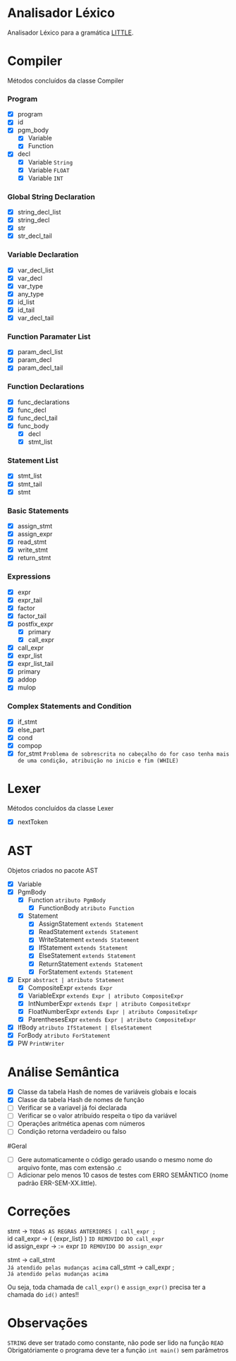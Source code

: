 # Analisador Léxico
Analisador Léxico para a gramática [LITTLE](https://sites.google.com/site/amitsabne/little-programming-language---grammar).

# Compiler
Métodos concluídos da classe Compiler

### Program
- [x] program
- [x] id
- [x] pgm_body
    - [x] Variable
    - [x] Function
- [x] decl
    - [x] Variable `String`
    - [x] Variable `FLOAT`
    - [x] Variable `INT`

### Global String Declaration
- [x] string_decl_list
- [x] string_decl
- [x] str
- [x] str_decl_tail

### Variable Declaration
- [x] var_decl_list
- [x] var_decl
- [x] var_type
- [x] any_type
- [x] id_list
- [x] id_tail
- [x] var_decl_tail

### Function Paramater List
- [x] param_decl_list
- [x] param_decl
- [x] param_decl_tail

### Function Declarations
- [x] func_declarations
- [x] func_decl
- [x] func_decl_tail
- [x] func_body
    - [x] decl
    - [x] stmt_list

### Statement List
- [x] stmt_list
- [x] stmt_tail
- [x] stmt

### Basic Statements
- [x] assign_stmt
- [x] assign_expr
- [x] read_stmt
- [x] write_stmt
- [x] return_stmt

### Expressions
- [x] expr
- [x] expr_tail
- [x] factor
- [x] factor_tail
- [x] postfix_expr
    - [x] primary
    - [x] call_expr
- [x] call_expr
- [x] expr_list
- [x] expr_list_tail
- [x] primary
- [x] addop
- [x] mulop

### Complex Statements and Condition
- [x] if_stmt
- [x] else_part
- [x] cond
- [x] compop
- [x] for_stmt `Problema de sobrescrita no cabeçalho do for caso tenha mais de uma condição, atribuição no inicio e fim (WHILE)`

# Lexer
Métodos concluídos da classe Lexer

- [x] nextToken

# AST
Objetos criados no pacote AST

- [x] Variable
- [x] PgmBody
    - [x] Function `atributo PgmBody`
        - [x] FunctionBody `atributo Function`
    - [x] Statement
        - [x] AssignStatement `extends Statement`
        - [x] ReadStatement `extends Statement`
        - [x] WriteStatement `extends Statement`
        - [x] IfStatement `extends Statement`
        - [x] ElseStatement `extends Statement`
        - [x] ReturnStatement `extends Statement`
        - [x] ForStatement `extends Statement`
- [x] Expr `abstract | atributo Statement`
    - [x] CompositeExpr `extends Expr`
    - [x] VariableExpr `extends Expr | atributo CompositeExpr`
    - [x] IntNumberExpr `extends Expr | atributo CompositeExpr`
    - [x] FloatNumberExpr `extends Expr | atributo CompositeExpr`
    - [x] ParenthesesExpr `extends Expr | atributo CompositeExpr`
- [x] IfBody `atributo IfStatement | ElseStatement`
- [x] ForBody `atributo ForStatement`
- [x] PW `PrintWriter`

# Análise Semântica
- [x] Classe da tabela Hash de nomes de variáveis globais e locais
- [x] Classe da tabela Hash de nomes de função
- [ ] Verificar se a variavel já foi declarada
- [ ] Verificar se o valor atribuído respeita o tipo da variável
- [ ] Operações aritmética apenas com números
- [ ] Condição retorna verdadeiro ou falso

#Geral  
- [ ]  Gere automaticamente o código gerado usando o mesmo nome do arquivo fonte, mas com extensão .c
- [ ]  Adicionar pelo menos 10 casos de testes com ERRO SEMÂNTICO (nome padrão ERR-SEM-XX.little).

# Correções
stmt -> `TODAS AS REGRAS ANTERIORES | call_expr ;`<br/>
id call_expr -> ( {expr_list} ) `ID REMOVIDO DO call_expr`<br/>
id assign_expr -> := expr `ID REMOVIDO DO assign_expr`<br/>

stmt -> call_stmt<br/> `Já atendido pelas mudanças acima`
call_stmt -> call_expr ;<br/> `Já atendido pelas mudanças acima`

Ou seja, toda chamada de `call_expr()` e `assign_expr()` precisa ter a chamada do `id()` antes!!

# Observações
`STRING` deve ser tratado como constante, não pode ser lido na função `READ`<br/>
Obrigatóriamente o programa deve ter a função `int main()` sem parâmetros
